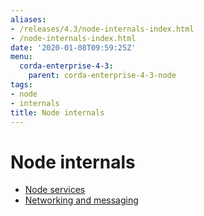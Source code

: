 ```yaml
---
aliases:
- /releases/4.3/node-internals-index.html
- /node-internals-index.html
date: '2020-01-08T09:59:25Z'
menu:
  corda-enterprise-4-3:
    parent: corda-enterprise-4-3-node
tags:
- node
- internals
title: Node internals
---
```



# Node internals



* [Node services](node-services.md)
* [Networking and messaging](messaging.md)



